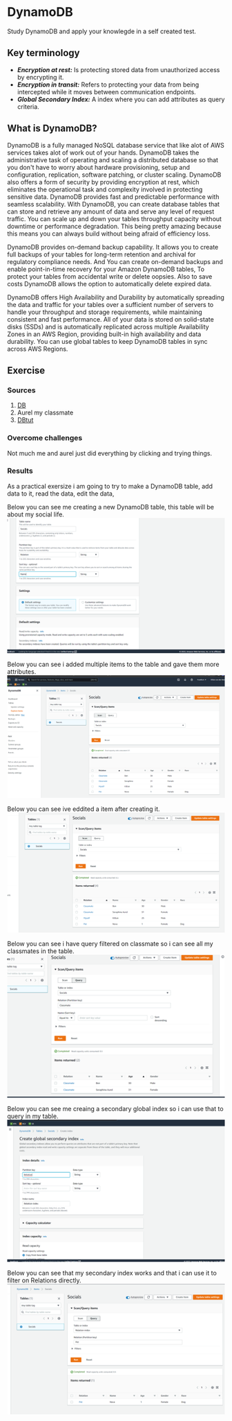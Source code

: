 # DynamoDB
Study DynamoDB and apply your knowlegde in a self created test.


## Key terminology
- ***Encryption at rest:*** Is protecting stored data from unauthorized access by encrypting it.
- ***Encryption in transit:*** Refers to protecting your data from being intercepted while it moves between communication endpoints.
- ***Global Secondary Index:*** A index where you can add attributes as query criteria.


## What is DynamoDB?

DynamoDB is a fully managed NoSQL database service that like alot of AWS services takes alot of work out of your hands. DynamoDB takes the administrative task of operating and scaling a distributed database so that you don't have to worry about hardware provisioning, setup and configuration, replication, software patching, or cluster scaling. DynamoDB also offers a form of security by providing encryption at rest, which eliminates the operational task and complexity involved in protecting sensitive data. DynamoDB provides fast and predictable performance with seamless scalability. With DynamoDB, you can create database tables that can store and retrieve any amount of data and serve any level of request traffic. You can scale up and down your tables throughput capacity without downtime or performance degradation. This being pretty amazing because this means you can always build without being afraid of efficiency loss. 

DynamoDB provides on-demand backup capability. It allows you to create full backups of your tables for long-term retention and archival for regulatory compliance needs. And You can create on-demand backups and enable point-in-time recovery for your Amazon DynamoDB tables, To protect your tables from accidental write or delete oopsies. Also to save costs DynamoDB allows the option to automatically delete expired data.

DynamoDB offers High Availability and Durability by automatically spreading the data and traffic for your tables over a sufficient number of servers to handle your throughput and storage requirements, while maintaining consistent and fast performance. All of your data is stored on solid-state disks (SSDs) and is automatically replicated across multiple Availability Zones in an AWS Region, providing built-in high availability and data durability. You can use global tables to keep DynamoDB tables in sync across AWS Regions.

## Exercise
### Sources
1. [DB](https://docs.aws.amazon.com/amazondynamodb/latest/developerguide/Introduction.html)
2. Aurel my classmate
3. [DBtut](https://docs.aws.amazon.com/amazondynamodb/latest/developerguide/getting-started-step-8.html)


### Overcome challenges
Not much me and aurel just did everything by clicking and trying things.


### Results

As a practical exersize i am going to try to make a DynamoDB table, add data to it, read the data, edit the data,

Below you can see me creating a new DynamoDB table, this table will be about my social life.
![SS](../../../00_includes/AWS-14.8/table2.png)

Below you can see i added multiple items to the table and gave them more attributes.
![SS](../../../00_includes/AWS-14.8/table%20edditing.png)

Below you can see ive eddited a item after creating it.
![SS](../../../00_includes/AWS-14.8/edit%20aurel.png)

Below you can see i have query filtered on classmate so i can see all my classmates in the table.
![SS](../../../00_includes/AWS-14.8/query%20on%20classmate.png)

Below you can see me creaing a secondary global index so i can use that to query in my table.
![SS](../../../00_includes/AWS-14.8/create2index.png)

Below you can see that my secondary index works and that i can use it to filter on Relations directly.
![SS](../../../00_includes/AWS-14.8/queryindex.png)








